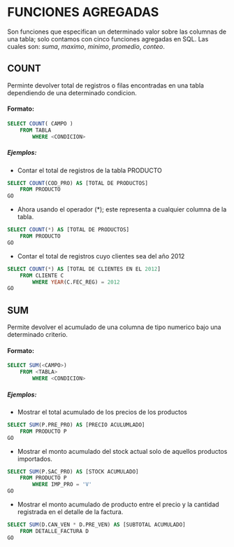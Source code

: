 # FUNCIONES AGREGADAS
Son funciones que especifican un determinado valor sobre las columnas de una tabla; solo contamos con cinco funciones agregadas en SQL. Las cuales son: *suma*, *maximo*, *minimo*, *promedio*, *conteo*.

## COUNT
Perminte devolver total de registros o filas encontradas en una tabla dependiendo de una determinado condicion.
#### Formato:
```sql
SELECT COUNT( CAMPO ) 
    FROM TABLA
        WHERE <CONDICION>
```
##### Ejemplos:
+ Contar el total de registros de la tabla PRODUCTO
```sql
SELECT COUNT(COD_PRO) AS [TOTAL DE PRODUCTOS]
    FROM PRODUCTO
GO
```
+ Ahora usando el operador (*); este representa a cualquier columna de la tabla.
```sql
SELECT COUNT(*) AS [TOTAL DE PRODUCTOS]
    FROM PRODUCTO
GO
```
+ Contar el total de registros cuyo clientes sea del año 2012
```sql
SELECT COUNT(*) AS [TOTAL DE CLIENTES EN EL 2012]
    FROM CLIENTE C 
        WHERE YEAR(C.FEC_REG) = 2012
GO
```

## SUM
Permite devolver el acumulado de una columna de tipo numerico bajo una determinado criterio.
#### Formato:
```sql
SELECT SUM(<CAMPO>) 
    FROM <TABLA>
        WHERE <CONDICION>
```
##### Ejemplos:
+ Mostrar el total acumulado de los precios de los productos
```sql
SELECT SUM(P.PRE_PRO) AS [PRECIO ACULUMLADO]
    FROM PRODUCTO P
GO
```
+ Mostrar el monto acumulado del stock actual solo de aquellos productos importados.
```sql
SELECT SUM(P.SAC_PRO) AS [STOCK ACUMULADO]
    FROM PRODUCTO P
        WHERE IMP_PRO = 'V'
GO
```
+ Mostrar el monto acumulado de producto entre el precio y la cantidad registrada en el detalle de la factura.
```sql
SELECT SUM(D.CAN_VEN * D.PRE_VEN) AS [SUBTOTAL ACUMULADO]
    FROM DETALLE_FACTURA D
GO
```